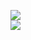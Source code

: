 [![](https://img.shields.io/badge/Made%20With-Github%20Spray-lightgrey.svg?style=for-the-badge&logo=github)](https://github.com/Annihil/github-spray#6933)  
[![](https://i.imgur.com/2DrTn0Z.gif)](https://github.com/Annihil/github-spray)